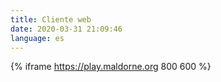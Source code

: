 ```yaml
---
title: Cliente web
date: 2020-03-31 21:09:46
language: es
---
```


{% iframe https://play.maldorne.org 800 600 %}
